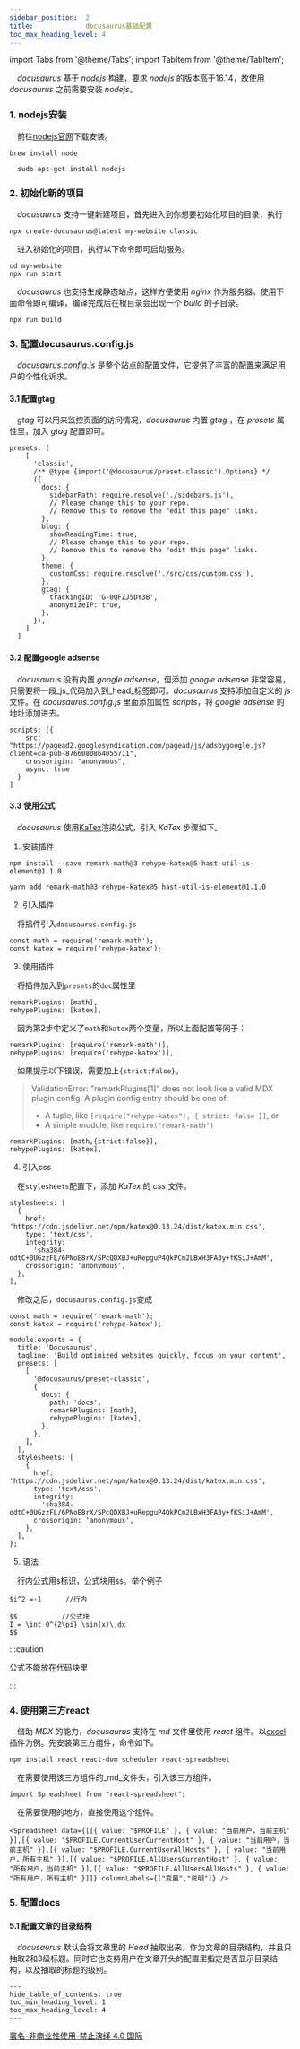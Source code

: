 ```yaml
---
sidebar_position:  2
title:             docusaurus基础配置
toc_max_heading_level: 4
---
```


import Tabs from '@theme/Tabs';
import TabItem from '@theme/TabItem';

 _docusaurus_ 基于 _nodejs_ 构建，要求 _nodejs_ 的版本高于16.14，故使用 _docusaurus_ 之前需要安装 _nodejs_。

### 1. nodejs安装

<Tabs groupId="operating-systems">
  <TabItem value="win" label="Windows">

 前往[nodejs官网](https://nodejs.org/en/download)下载安装。

  </TabItem>
  <TabItem value="mac" label="macOS">

    brew install node

  </TabItem>

  <TabItem value="Ubuntu" label="Ubuntu">

      sudo apt-get install nodejs

  </TabItem>
</Tabs>

### 2. 初始化新的项目

 _docusaurus_ 支持一键新建项目，首先进入到你想要初始化项目的目录，执行

    npx create-docusaurus@latest my-website classic

 进入初始化的项目，执行以下命令即可启动服务。

    cd my-website
    npx run start

 _docusaurus_ 也支持生成静态站点，这样方便使用 _nginx_ 作为服务器。使用下面命令即可编译，编译完成后在根目录会出现一个 _build_ 的子目录。

    npx run build

### 3. 配置docusaurus.config.js

 _docusaurus.config.js_ 是整个站点的配置文件，它提供了丰富的配置来满足用户的个性化诉求。

#### 3.1 配置gtag

 _gtag_ 可以用来监控页面的访问情况，_docusaurus_ 内置 _gtag_ ，在 _presets_ 属性里，加入 _gtag_ 配置即可。

    presets: [
        [
          'classic',
          /** @type {import('@docusaurus/preset-classic').Options} */
          ({
            docs: {
              sidebarPath: require.resolve('./sidebars.js'),
              // Please change this to your repo.
              // Remove this to remove the "edit this page" links.
            },
            blog: {
              showReadingTime: true,
              // Please change this to your repo.
              // Remove this to remove the "edit this page" links.
            },
            theme: {
              customCss: require.resolve('./src/css/custom.css'),
            },
            gtag: {
              trackingID: 'G-0QFZJ5DY3B',
              anonymizeIP: true,
            },
          }),
        ]
      ]

#### 3.2 配置google adsense

 _docusaurus_ 没有内置 _google adsense_，但添加 _google adsense_ 非常容易，只需要将一段_js_代码加入到_head_标签即可。_docusaurus_ 支持添加自定义的 _js_ 文件。在 _docusaurus.config.js_ 里面添加属性 _scripts_，将 _google adsense_ 的地址添加进去。

    scripts: [{
        src: "https://pagead2.googlesyndication.com/pagead/js/adsbygoogle.js?client=ca-pub-8766080864055711",
        crossorigin: "anonymous",
        async: true
      }
    ]

#### 3.3 使用公式

 _docusaurus_ 使用[KaTex](https://katex.org/)渲染公式，引入 _KaTex_ 步骤如下。

1.  安装插件

<Tabs groupId="katex">
  <TabItem value="npm" label="npm">

    npm install --save remark-math@3 rehype-katex@5 hast-util-is-element@1.1.0

  </TabItem>
  <TabItem value="yarn" label="yarn">

    yarn add remark-math@3 rehype-katex@5 hast-util-is-element@1.1.0

  </TabItem>

</Tabs>

2.  引入插件

 将插件引入`docusaurus.config.js`

    const math = require('remark-math');
    const katex = require('rehype-katex');

3.  使用插件

 将插件加入到`presets`的`doc`属性里

    remarkPlugins: [math],
    rehypePlugins: [katex],

 因为第2步中定义了`math`和`katex`两个变量，所以上面配置等同于：

    remarkPlugins: [require('remark-math')],
    rehypePlugins: [require('rehype-katex')],

 如果提示以下错误，需要加上`{strict:false}`。

> ValidationError: "remarkPlugins[1]" does not look like a valid MDX plugin config. A plugin config entry should be one of:
>
> -   A tuple, like `[require("rehype-katex"), { strict: false }]`, or
> -   A simple module, like `require("remark-math")`

    remarkPlugins: [math,{strict:false}],
    rehypePlugins: [katex],

4.  引入css

 在`stylesheets`配置下，添加 _KaTex_ 的 _css_ 文件。

    stylesheets: [
      {
        href: 'https://cdn.jsdelivr.net/npm/katex@0.13.24/dist/katex.min.css',
        type: 'text/css',
        integrity:
          'sha384-odtC+0UGzzFL/6PNoE8rX/SPcQDXBJ+uRepguP4QkPCm2LBxH3FA3y+fKSiJ+AmM',
        crossorigin: 'anonymous',
      },
    ],

 修改之后，`docusaurus.config.js`变成

    const math = require('remark-math');
    const katex = require('rehype-katex');

    module.exports = {
      title: 'Docusaurus',
      tagline: 'Build optimized websites quickly, focus on your content',
      presets: [
        [
          '@docusaurus/preset-classic',
          {
            docs: {
              path: 'docs',
              remarkPlugins: [math],
              rehypePlugins: [katex],
            },
          },
        ],
      ],
      stylesheets: [
        {
          href: 'https://cdn.jsdelivr.net/npm/katex@0.13.24/dist/katex.min.css',
          type: 'text/css',
          integrity:
            'sha384-odtC+0UGzzFL/6PNoE8rX/SPcQDXBJ+uRepguP4QkPCm2LBxH3FA3y+fKSiJ+AmM',
          crossorigin: 'anonymous',
        },
      ],
    };

5.  语法

 行内公式用`$`标识，公式块用`$$`。举个例子

    $i^2 =-1      //行内

    $$           //公式块
    I = \int_0^{2\pi} \sin(x)\,dx
    $$

:::caution

公式不能放在代码块里

:::

### 4. 使用第三方react

 借助 _MDX_ 的能力，_docusaurus_ 支持在 _md_ 文件里使用 _react_ 组件。以[excel](https://www.npmjs.com/package/react-spreadsheet)插件为例。先安装第三方组件，命令如下。

    npm install react react-dom scheduler react-spreadsheet

 在需要使用该三方组件的_md_文件头，引入该三方组件。

    import Spreadsheet from "react-spreadsheet";

 在需要使用的地方，直接使用这个组件。

    <Spreadsheet data={[[{ value: "$PROFILE" }, { value: "当前用户，当前主机" }],[{ value: "$PROFILE.CurrentUserCurrentHost" }, { value: "当前用户，当前主机" }],[{ value: "$PROFILE.CurrentUserAllHosts" }, { value: "当前用户，所有主机" }],[{ value: "$PROFILE.AllUsersCurrentHost" }, { value: "所有用户，当前主机" }],[{ value: "$PROFILE.AllUsersAllHosts" }, { value: "所有用户，所有主机" }]]} columnLabels={["变量","说明"]} />

### 5. 配置docs

#### 5.1 配置文章的目录结构

 _docusaurus_ 默认会将文章里的 _Head_ 抽取出来，作为文章的目录结构，并且只抽取2和3级标题。同时它也支持用户在文章开头的配置里指定是否显示目录结构，以及抽取的标题的级别。

    ---
    hide_table_of_contents: true
    toc_min_heading_level: 1
    toc_max_heading_level: 4
    ---

[署名-非商业性使用-禁止演绎 4.0 国际](https://creativecommons.org/licenses/by-nc-nd/4.0/deed.zh)
